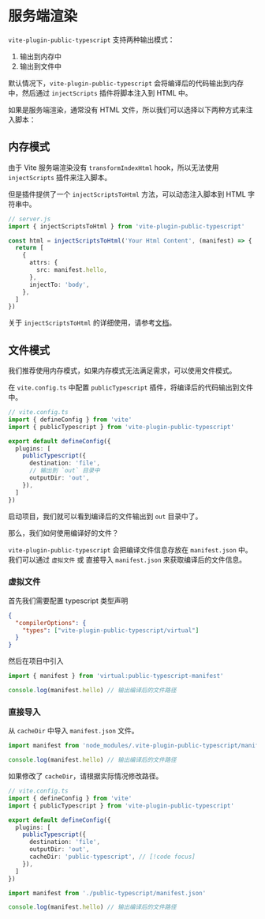 # 服务端渲染

`vite-plugin-public-typescript` 支持两种输出模式：

1. 输出到内存中
2. 输出到文件中

默认情况下，`vite-plugin-public-typescript` 会将编译后的代码输出到内存中，然后通过 `injectScripts` 插件将脚本注入到 HTML 中。

如果是服务端渲染，通常没有 HTML 文件，所以我们可以选择以下两种方式来注入脚本：


## 内存模式

由于 Vite 服务端渲染没有 `transformIndexHtml` hook，所以无法使用 `injectScripts` 插件来注入脚本。

但是插件提供了一个 `injectScriptsToHtml` 方法，可以动态注入脚本到 HTML 字符串中。

```ts
// server.js
import { injectScriptsToHtml } from 'vite-plugin-public-typescript'

const html = injectScriptsToHtml('Your Html Content', (manifest) => {
  return [
    {
      attrs: {
        src: manifest.hello,
      },
      injectTo: 'body',
    },
  ]
})
```

关于 `injectScriptsToHtml` 的详细使用，请参考[文档](../reference/inject-scripts-to-html)。

## 文件模式

我们推荐使用内存模式，如果内存模式无法满足需求，可以使用文件模式。

在 `vite.config.ts` 中配置 `publicTypescript` 插件，将编译后的代码输出到文件中。

```ts
// vite.config.ts
import { defineConfig } from 'vite'
import { publicTypescript } from 'vite-plugin-public-typescript'

export default defineConfig({
  plugins: [
    publicTypescript({
      destination: 'file',
      // 输出到 `out` 目录中
      outputDir: 'out',
    }),
  ]
})
```

启动项目，我们就可以看到编译后的文件输出到 `out` 目录中了。

那么，我们如何使用编译好的文件？

`vite-plugin-public-typescript` 会把编译文件信息存放在 `manifest.json` 中。我们可以通过 `虚拟文件` 或 直接导入 `manifest.json` 来获取编译后的文件信息。

### 虚拟文件

首先我们需要配置 typescript 类型声明

```json
{
  "compilerOptions": {   
    "types": ["vite-plugin-public-typescript/virtual"]
  }
}
```

然后在项目中引入

```ts
import { manifest } from 'virtual:public-typescript-manifest'

console.log(manifest.hello) // 输出编译后的文件路径
```

### 直接导入

从 `cacheDir` 中导入 `manifest.json` 文件。

```ts
import manifest from 'node_modules/.vite-plugin-public-typescript/manifest.json'

console.log(manifest.hello) // 输出编译后的文件路径
```

如果修改了 `cacheDir`，请根据实际情况修改路径。

```ts
// vite.config.ts
import { defineConfig } from 'vite'
import { publicTypescript } from 'vite-plugin-public-typescript'

export default defineConfig({
  plugins: [
    publicTypescript({
      destination: 'file',
      outputDir: 'out',
      cacheDir: 'public-typescript', // [!code focus]
    }),
  ]
})
```
```ts
import manifest from './public-typescript/manifest.json'

console.log(manifest.hello) // 输出编译后的文件路径
```

